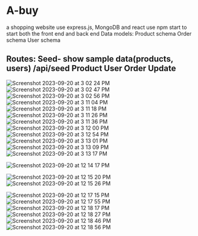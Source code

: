 # A-buy
a shopping website use express.js, MongoDB and react
use npm start to start both the front end and back end
Data models:
  Product schema
  Order schema
  User schema
  
Routes:
  Seed- show sample data(products, users) /api/seed
  Product
  User
  Order
  Update
  ----------------------------------
  ![Screenshot 2023-09-20 at 3 02 24 PM](https://github.com/selinaliu0626/A-buy/assets/66767001/0367f4c5-8dfd-4fd0-a077-7a811d7b2717)
![Screenshot 2023-09-20 at 3 02 47 PM](https://github.com/selinaliu0626/A-buy/assets/66767001/8b38bb1b-b6d8-4b06-8a83-2ccbce1bfb54)
![Screenshot 2023-09-20 at 3 02 56 PM](https://github.com/selinaliu0626/A-buy/assets/66767001/b39e649f-8277-46af-9d37-1d5797848b80)
![Screenshot 2023-09-20 at 3 11 04 PM](https://github.com/selinaliu0626/A-buy/assets/66767001/e9447ab5-05b6-4829-aa72-f78b7c26f5ce)
![Screenshot 2023-09-20 at 3 11 18 PM](https://github.com/selinaliu0626/A-buy/assets/66767001/967ef24c-ddcd-4af0-8e23-580570965e04)
![Screenshot 2023-09-20 at 3 11 26 PM](https://github.com/selinaliu0626/A-buy/assets/66767001/d10b1147-d359-4cb7-8dd9-9aade1f83906)
![Screenshot 2023-09-20 at 3 11 36 PM](https://github.com/selinaliu0626/A-buy/assets/66767001/a1ccc4c2-37ed-4e49-9360-04aabf4c0b25)
![Screenshot 2023-09-20 at 3 12 00 PM](https://github.com/selinaliu0626/A-buy/assets/66767001/3b09f99b-b713-4963-bcf3-a8bd9baac527)
![Screenshot 2023-09-20 at 3 12 54 PM](https://github.com/selinaliu0626/A-buy/assets/66767001/77891eff-3575-4b7b-9373-97d5503ad451)
![Screenshot 2023-09-20 at 3 13 01 PM](https://github.com/selinaliu0626/A-buy/assets/66767001/c427f6ab-ccc3-42b6-98c6-1eca13dc5c6b)
![Screenshot 2023-09-20 at 3 13 09 PM](https://github.com/selinaliu0626/A-buy/assets/66767001/874e17cf-cfa5-4c33-9ef9-30551af4a317)
![Screenshot 2023-09-20 at 3 13 17 PM](https://github.com/selinaliu0626/A-buy/assets/66767001/54c53b6c-536d-455c-bb2d-03eab64d5845)

  
![Screenshot 2023-09-20 at 12 14 17 PM](https://github.com/selinaliu0626/A-buy/assets/66767001/3bdb5aa3-0e33-4be9-82ea-13e9b36dc4d4)

![Screenshot 2023-09-20 at 12 15 20 PM](https://github.com/selinaliu0626/A-buy/assets/66767001/bf480532-aa50-4944-b6a6-c1c5a1473dc0)
![Screenshot 2023-09-20 at 12 15 26 PM](https://github.com/selinaliu0626/A-buy/assets/66767001/e18f9798-925e-4c9f-a3bf-e63635c03bfd)

![Screenshot 2023-09-20 at 12 17 15 PM](https://github.com/selinaliu0626/A-buy/assets/66767001/e8e9e656-f38e-4c94-9e58-6c3f666dcf85)
![Screenshot 2023-09-20 at 12 17 55 PM](https://github.com/selinaliu0626/A-buy/assets/66767001/67c736ed-1dcc-4974-9337-1c9dabf5078d)
![Screenshot 2023-09-20 at 12 18 17 PM](https://github.com/selinaliu0626/A-buy/assets/66767001/d326442a-7f3e-4cd7-a873-87304448a827)
![Screenshot 2023-09-20 at 12 18 27 PM](https://github.com/selinaliu0626/A-buy/assets/66767001/f01ff4f1-2a16-44f8-8c9c-8fdc36d7b8ba)
![Screenshot 2023-09-20 at 12 18 46 PM](https://github.com/selinaliu0626/A-buy/assets/66767001/832b4264-e254-4134-8034-7d8afdb0ae14)
![Screenshot 2023-09-20 at 12 18 56 PM](https://github.com/selinaliu0626/A-buy/assets/66767001/efdea83c-74f2-41f3-b2b8-2994478a4f17)
